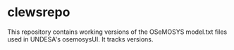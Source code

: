 # clewsrepo

This repository contains working versions of the OSeMOSYS model.txt files used in UNDESA's osemosysUI. It tracks versions.